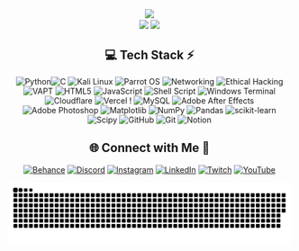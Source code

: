 <!-- Stats -->
<div align="center">
  <img src="https://github-readme-stats.vercel.app/api?username=project-CY033&theme=aura&hide_border=true&include_all_commits=true&count_private=true" width="55%" /> </br>
  <img src="https://github-readme-streak-stats.herokuapp.com/?user=project-CY033&theme=aura&hide_border=true" width="50%" />
  <img src="https://github-readme-stats.vercel.app/api/top-langs/?username=project-CY033&theme=aura&hide_border=true&include_all_commits=true&count_private=true&layout=compact" width="36%" /> </br>
</div>


<!-- Tech Stack -->
<div align="center">
  
## 💻 Tech Stack ⚡
![Python](https://img.shields.io/badge/python-3670A0?style=for-the-badge&logo=python&logoColor=ffdd54)![C](https://img.shields.io/badge/c-%2300599C.svg?style=for-the-badge&logo=c&logoColor=white)    ![Kali Linux](https://img.shields.io/badge/Kali%20Linux-%23302671.svg?style=for-the-badge&logo=kali-linux&logoColor=white)
  ![Parrot OS](https://img.shields.io/badge/Parrot%20OS-%23E50F5A.svg?style=for-the-badge&logo=parrot&logoColor=white)
  ![Networking](https://img.shields.io/badge/Networking-%23007BB5.svg?style=for-the-badge&logo=cisco&logoColor=white)
  ![Ethical Hacking](https://img.shields.io/badge/Ethical%20Hacking-%231BC3A4.svg?style=for-the-badge&logo=hackster&logoColor=white)
  ![VAPT](https://img.shields.io/badge/VAPT-%2316B6FF.svg?style=for-the-badge&logo=security&logoColor=white) 
![HTML5](https://img.shields.io/badge/html5-%23E34F26.svg?style=for-the-badge&logo=html5&logoColor=white) ![JavaScript](https://img.shields.io/badge/javascript-%23323330.svg?style=for-the-badge&logo=javascript&logoColor=%23F7DF1E) ![Shell Script](https://img.shields.io/badge/shell_script-%23121011.svg?style=for-the-badge&logo=gnu-bash&logoColor=white) ![Windows Terminal](https://img.shields.io/badge/Windows%20Terminal-%234D4D4D.svg?style=for-the-badge&logo=windows-terminal&logoColor=white) ![Cloudflare](https://img.shields.io/badge/Cloudflare-F38020?style=for-the-badge&logo=Cloudflare&logoColor=white) ![Vercel](https://img.shields.io/badge/vercel-%23000000.svg?style=for-the-badge&logo=vercel&logoColor=white) ! ![MySQL](https://img.shields.io/badge/mysql-4479A1.svg?style=for-the-badge&logo=mysql&logoColor=white) ![Adobe After Effects](https://img.shields.io/badge/Adobe%20After%20Effects-9999FF.svg?style=for-the-badge&logo=Adobe%20After%20Effects&logoColor=white) ![Adobe Photoshop](https://img.shields.io/badge/adobe%20photoshop-%2331A8FF.svg?style=for-the-badge&logo=adobe%20photoshop&logoColor=white) ![Matplotlib](https://img.shields.io/badge/Matplotlib-%23ffffff.svg?style=for-the-badge&logo=Matplotlib&logoColor=black) ![NumPy](https://img.shields.io/badge/numpy-%23013243.svg?style=for-the-badge&logo=numpy&logoColor=white) ![Pandas](https://img.shields.io/badge/pandas-%23150458.svg?style=for-the-badge&logo=pandas&logoColor=white) ![scikit-learn](https://img.shields.io/badge/scikit--learn-%23F7931E.svg?style=for-the-badge&logo=scikit-learn&logoColor=white) ![Scipy](https://img.shields.io/badge/SciPy-%230C55A5.svg?style=for-the-badge&logo=scipy&logoColor=%white) ![GitHub](https://img.shields.io/badge/github-%23121011.svg?style=for-the-badge&logo=github&logoColor=white) ![Git](https://img.shields.io/badge/git-%23F05033.svg?style=for-the-badge&logo=git&logoColor=white)  ![Notion](https://img.shields.io/badge/Notion-%23000000.svg?style=for-the-badge&logo=notion&logoColor=white)  

</div>


<!-- Socials -->
<div align="center">
  
## 🌐 Connect with Me 🍬
[![Behance](https://img.shields.io/badge/Behance-1769ff?logo=behance&logoColor=white)](https://www.behance.net/musrafkhan6) [![Discord](https://img.shields.io/badge/Discord-%237289DA.svg?logo=discord&logoColor=white)]([https://discord.gg/6ME9TDt](https://www.linkedin.com/in/musharraf-khan-914777278))   [![Instagram](https://img.shields.io/badge/Instagram-%23E4405F.svg?logo=Instagram&logoColor=white)](https://www.instagram.com/musharraf__khan_1/?utm_source=ig_web_button_share_sheet) [![LinkedIn](https://img.shields.io/badge/LinkedIn-%230077B5.svg?logo=linkedin&logoColor=white)](https://www.linkedin.com/in/musharraf-khan-914777278) [![Twitch](https://img.shields.io/badge/Twitch-%239146FF.svg?logo=Twitch&logoColor=white)]( https://www.linkedin.com/in/musharraf-khan-914777278)  [![YouTube](https://img.shields.io/badge/YouTube-%23FF0000.svg?logo=YouTube&logoColor=white)](https://www.linkedin.com/in/musharraf-khan-914777278) 

</div>



<!-- Snake -->
<div align="center">
    
  ![snake gif](https://github.com/project-CY033/project-CY033/blob/output/github-snake-dark.svg)
</div>



<!--  add Portfolio url here  
<div align="center">
  
  [![](https://visitcount.itsvg.in/api?id=technologyhell&icon=10&color=6)](https://github.com/project-CY033)
</div>
-->
